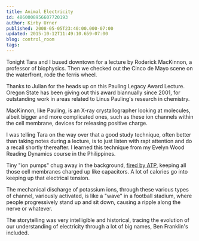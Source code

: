 ```yaml
---
title: Animal Electricity
id: 4860008956607720193
author: Kirby Urner
published: 2008-05-05T23:40:00.000-07:00
updated: 2015-10-12T11:49:10.659-07:00
blog: control_room
tags: 
---
```


[](https://blogger.googleusercontent.com/img/b/R29vZ2xl/AVvXsEgwOgHCkYGjCbjgNXWOk_h7iX7EUyKFr3lAG14rZD1bBqdTa-mJ1xy7rW9gO15LA8nDTzgAPT7eQMLufIYpbQDazna7DGve2G2nT5qrZ6-S__oyfE8Pv85JL_3ZuCpWULHZHfNt/s1600-h/pauling_lecture.jpg)Tonight Tara and I bused downtown for a lecture by Roderick MacKinnon, a professor of biophysics. Then we checked out the Cinco de Mayo scene on the waterfront, rode the ferris wheel.

Thanks to Julian for the heads up on this Pauling Legacy Award Lecture.  Oregon State has been giving out this award biannually since 2001, for outstanding work in areas related to Linus Pauling's research in chemistry.

MacKinnon, like Pauling, is an X-ray crystallographer looking at molecules, albeit bigger and more complicated ones, such as these ion channels within the cell membrane, devices for releasing positive charge.

I was telling Tara on the way over that a good study technique, often better than taking notes during a lecture, is to just listen with rapt attention and do a recall shortly thereafter. I learned this technique from my Evelyn Wood Reading Dynamics course in the Philippines.

Tiny "ion pumps" chug away in the background, [fired by ATP](http://mybizmo.blogspot.com/2015/10/more-tales-of-cell.html), keeping all those cell membranes charged up like capacitors. A lot of calories go into keeping up that electrical tension.

The mechanical discharge of potassium ions, through these various types of channel, variously  activated, is like a "wave" in a football stadium, where people progressively stand up and sit down, causing a ripple along the nerve or whatever.

The storytelling was very intelligible and historical, tracing the evolution of our understanding of electricity through a lot of big names, Ben Franklin's included.